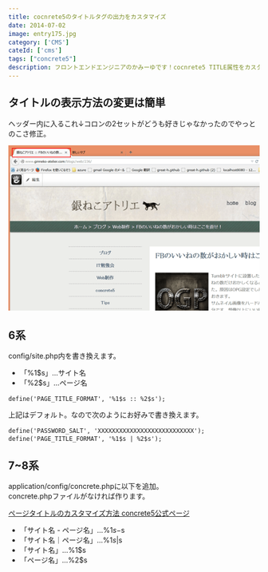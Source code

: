 ```yaml
---
title: cocnrete5のタイトルタグの出力をカスタマイズ
date: 2014-07-02
image: entry175.jpg
category: ['CMS']
cateId: ['cms']
tags: ["concrete5"]
description: フロントエンドエンジニアのかみーゆです！cocnrete5 TITLE属性をカスタマイズする方法をご紹介します。6系、7~8系です。
---
```


## タイトルの表示方法の変更は簡単
ヘッダー内に入るこれ↓コロンの2セットがどうも好きじゃなかったのでやっとのこさ修正。

![cocnrete5のタイトルタグの出力をカスタマイズ](./images/2014/entry175-1.png)

## 6系
config/site.php内を書き換えます。

* 「%1$s」…サイト名
* 「%2$s」…ページ名

```
define('PAGE_TITLE_FORMAT', '%1$s :: %2$s');
```

上記はデフォルト。なので次のようにお好みで書き換えます。

```
define('PASSWORD_SALT', 'XXXXXXXXXXXXXXXXXXXXXXXXXXX');
define('PAGE_TITLE_FORMAT', '%1$s | %2$s');
```

## 7~8系
application/config/concrete.phpに以下を追加。<br>concrete.phpファイルがなければ作ります。


[ページタイトルのカスタマイズ方法 concrete5公式ページ](http://concrete5-japan.org/help/faq/how_to_customize_page_title/)

* 「サイト名 - ページ名」…%1$s-%2$s
* 「サイト名｜ページ名」…%1$s | %2$s
* 「サイト名」…%1$s
* 「ページ名」…%2$s
